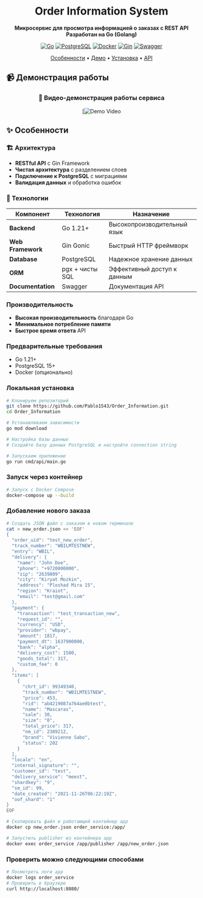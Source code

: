 <div align="center">

# Order Information System

**Микросервис для просмотра информацией о заказах с REST API**  
**Разработан на Go (Golang)**  

[![Go](https://img.shields.io/badge/Go-1.21+-00ADD8?style=for-the-badge&logo=go&logoColor=white)](https://golang.org/)
[![PostgreSQL](https://img.shields.io/badge/PostgreSQL-15-336791?style=for-the-badge&logo=postgresql)](https://www.postgresql.org/)
[![Docker](https://img.shields.io/badge/Docker-28.5.1-2496ED?style=for-the-badge&logo=docker&logoColor=white)](https://www.docker.com/)
[![Gin](https://img.shields.io/badge/Gin%20Framework-1.9.1-009688?style=for-the-badge&logo=go&logoColor=white)](https://gin-gonic.com/)
[![Swagger](https://img.shields.io/badge/Swagger-3.0-85EA2D?style=for-the-badge&logo=swagger&logoColor=black)](https://swagger.io/)

[Особенности](#-особенности) • [Демо](#-демонстрация) • [Установка](#-установка) • [API](#-api-документация)

</div>

## 📹 Демонстрация работы

<div align="center">

### 🎥 Видео-демонстрация работы сервиса

[![Demo Video](https://drive.google.com/file/d/1WGPNU-y9FjZeEahE84x1qdbCBcarm1i3/view?usp=sharing)

</div>

## ✨ Особенности

### 🏗️ Архитектура
- **RESTful API** с Gin Framework
- **Чистая архитектура** с разделением слоев
- **Подключение к PostgreSQL** с миграциями
- **Валидация данных** и обработка ошибок

### 🔧 Технологии
| Компонент | Технология | Назначение |
|-----------|------------|------------|
| **Backend** | Go 1.21+ | Высокопроизводительный язык |
| **Web Framework** | Gin Gonic | Быстрый HTTP фреймворк |
| **Database** | PostgreSQL | Надежное хранение данных |
| **ORM** | pgx + чисты SQL | Эффективный доступ к данным |
| **Documentation** | Swagger | Документация API |

### Производительность
- **Высокая производительность** благодаря Go
- **Минимальное потребление памяти**
- **Быстрое время ответа** API

### Предварительные требования
- Go 1.21+
- PostgreSQL 15+
- Docker (опционально)

### Локальная установка

```bash
# Клонируем репозиторий
git clone https://github.com/Pablo1543/Order_Information.git
cd Order_Information

# Устанавливаем зависимости
go mod download

# Настройка базы данных
# Создайте базу данных PostgreSQL и настройте connection string

# Запускаем приложение
go run cmd/api/main.go
```

### Запуск через контейнер

```bash
# Запуск с Docker Compose
docker-compose up --build
```

### Добавление нового заказа

```bash
# Создать JSON файл с заказом в новом терминале
cat > new_order.json << 'EOF'
{
  "order_uid": "test_new_order",
  "track_number": "WBILMTESTNEW",
  "entry": "WBIL",
  "delivery": {
    "name": "John Doe",
    "phone": "+9720000000",
    "zip": "2639809",
    "city": "Kiryat Mozkin",
    "address": "Ploshad Mira 15",
    "region": "Kraiot",
    "email": "test@gmail.com"
  },
  "payment": {
    "transaction": "test_transaction_new",
    "request_id": "",
    "currency": "USD",
    "provider": "wbpay",
    "amount": 1817,
    "payment_dt": 1637900000,
    "bank": "alpha",
    "delivery_cost": 1500,
    "goods_total": 317,
    "custom_fee": 0
  },
  "items": [
    {
      "chrt_id": 99349340,
      "track_number": "WBILMTESTNEW",
      "price": 453,
      "rid": "ab4219087a764ae0btest",
      "name": "Mascaras",
      "sale": 30,
      "size": "0",
      "total_price": 317,
      "nm_id": 2389212,
      "brand": "Vivienne Sabo",
      "status": 202
    }
  ],
  "locale": "en",
  "internal_signature": "",
  "customer_id": "test",
  "delivery_service": "meest",
  "shardkey": "9",
  "sm_id": 99,
  "date_created": "2021-11-26T06:22:19Z",
  "oof_shard": "1"
}
EOF

# Скопировать файл в работающий контейнер app
docker cp new_order.json order_service:/app/

# Запустить publisher из контейнера app
docker exec order_service /app/publisher /app/new_order.json
```

### Проверить можно следующими способами

```bash
# Посмотреть логи app
docker logs order_service
# Проверить в браузере
curl http://localhost:8080/
```
